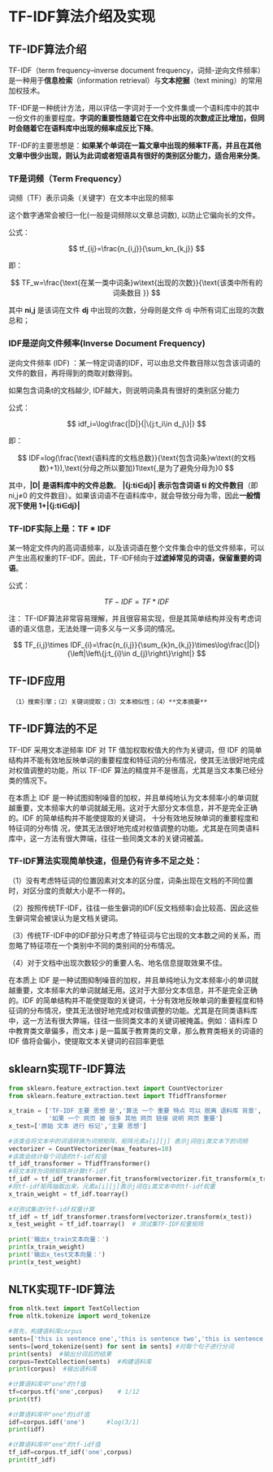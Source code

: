 # TF-IDF算法介绍及实现

## TF-IDF算法介绍

TF-IDF（term frequency–inverse document frequency，词频-逆向文件频率）是一种用于**信息检索**（information retrieval）与**文本挖掘**（text mining）的常用加权技术。

TF-IDF是一种统计方法，用以评估一字词对于一个文件集或一个语料库中的其中一份文件的重要程度。**字词的重要性随着它在文件中出现的次数成正比增加，但同时会随着它在语料库中出现的频率成反比下降**。

TF-IDF的主要思想是：**如果某个单词在一篇文章中出现的频率TF高，并且在其他文章中很少出现，则认为此词或者短语具有很好的类别区分能力，适合用来分类**。

### TF是词频（Term Frequency）

词频（TF）表示词条（关键字）在文本中出现的频率

这个数字通常会被归一化(一般是词频除以文章总词数), 以防止它偏向长的文件。

公式：

$$
tf_{ij}=\frac{n_{i,j}}{\sum_kn_{k,j}}
$$

即：

$$
TF_w=\frac{\text{在某一类中词条}w\text{出现的次数}}{\text{该类中所有的词条数目 }}
$$

其中 **ni,j** 是该词在文件 **dj** 中出现的次数，分母则是文件 dj 中所有词汇出现的次数总和；

### IDF是逆向文件频率(Inverse Document Frequency)

逆向文件频率 (IDF) ：某一特定词语的IDF，可以由总文件数目除以包含该词语的文件的数目，再将得到的商取对数得到。

如果包含词条t的文档越少, IDF越大，则说明词条具有很好的类别区分能力

公式：

$$
idf_i=\log\frac{|D|}{|\{j:t_i\in d_j\}|}
$$

即：

$$
IDF=log(\frac{\text{语料库的文档总数}}{\text{包含词条}w\text{的文档数}+1}),\text{分母之所以要加}1\text{,是为了避免分母为}0
$$

其中，**|D|** **是语料库中的文件总数**。 **|{j:ti∈dj}| 表示包含词语 ti 的文件数目**（即 ni,j≠0 的文件数目）。如果该词语不在语料库中，就会导致分母为零，因此**一般情况下使用 1+|{j:ti∈dj}|**

### TF-IDF实际上是：TF * IDF

某一特定文件内的高词语频率，以及该词语在整个文件集合中的低文件频率，可以产生出高权重的TF-IDF。因此，TF-IDF倾向于**过滤掉常见的词语，保留重要的词语**。

公式：

$$
TF-IDF=TF*IDF
$$

注：  TF-IDF算法非常容易理解，并且很容易实现，但是其简单结构并没有考虑词语的语义信息，无法处理一词多义与一义多词的情况。

$$
TF_{i,j}\times IDF_{i}=\frac{n_{i,j}}{\sum_{k}n_{k,j}}\times\log\frac{|D|}{\left|\left\{j:t_{i}\in d_{j}\right\}\right|}
$$

## TF-IDF应用

```
 （1）搜索引擎；（2）关键词提取；（3）文本相似性；（4）**文本摘要**
```

## TF-IDF算法的不足

TF-IDF 采用文本逆频率 IDF 对 TF 值加权取权值大的作为关键词，但 IDF 的简单结构并不能有效地反映单词的重要程度和特征词的分布情况，使其无法很好地完成对权值调整的功能，所以 TF-IDF 算法的精度并不是很高，尤其是当文本集已经分类的情况下。

在本质上 IDF 是一种试图抑制噪音的加权，并且单纯地认为文本频率小的单词就越重要，文本频率大的单词就越无用。这对于大部分文本信息，并不是完全正确的。IDF 的简单结构并不能使提取的关键词， 十分有效地反映单词的重要程度和特征词的分布情 况，使其无法很好地完成对权值调整的功能。尤其是在同类语料库中，这一方法有很大弊端，往往一些同类文本的关键词被盖。

### TF-IDF算法实现简单快速，但是仍有许多不足之处：

（1）没有考虑特征词的位置因素对文本的区分度，词条出现在文档的不同位置时，对区分度的贡献大小是不一样的。

（2）按照传统TF-IDF，往往一些生僻词的IDF(反文档频率)会比较高、因此这些生僻词常会被误认为是文档关键词。

（3）传统TF-IDF中的IDF部分只考虑了特征词与它出现的文本数之间的关系，而忽略了特征项在一个类别中不同的类别间的分布情况。

（4）对于文档中出现次数较少的重要人名、地名信息提取效果不佳。

在本质上 IDF 是一种试图抑制噪音的加权，并且单纯地认为文本频率小的单词就越重要，文本频率大的单词就越无用。这对于大部分文本信息，并不是完全正确的。IDF 的简单结构并不能使提取的关键词，十分有效地反映单词的重要程度和特征词的分布情况，使其无法很好地完成对权值调整的功能。尤其是在同类语料库中，这一方法有很大弊端，往往一些同类文本的关键词被掩盖。例如：语料库 D 中教育类文章偏多，而文本 j 是一篇属于教育类的文章，那么教育类相关的词语的 IDF 值将会偏小，使提取文本关键词的召回率更低

## sklearn实现TF-IDF算法

```python
from sklearn.feature_extraction.text import CountVectorizer
from sklearn.feature_extraction.text import TfidfTransformer
 
x_train = ['TF-IDF 主要 思想 是','算法 一个 重要 特点 可以 脱离 语料库 背景',
           '如果 一个 网页 被 很多 其他 网页 链接 说明 网页 重要']
x_test=['原始 文本 进行 标记','主要 思想']
 
#该类会将文本中的词语转换为词频矩阵，矩阵元素a[i][j] 表示j词在i类文本下的词频
vectorizer = CountVectorizer(max_features=10)
#该类会统计每个词语的tf-idf权值
tf_idf_transformer = TfidfTransformer()
#将文本转为词频矩阵并计算tf-idf
tf_idf = tf_idf_transformer.fit_transform(vectorizer.fit_transform(x_train))
#将tf-idf矩阵抽取出来，元素a[i][j]表示j词在i类文本中的tf-idf权重
x_train_weight = tf_idf.toarray()
 
#对测试集进行tf-idf权重计算
tf_idf = tf_idf_transformer.transform(vectorizer.transform(x_test))
x_test_weight = tf_idf.toarray()  # 测试集TF-IDF权重矩阵
 
print('输出x_train文本向量：')
print(x_train_weight)
print('输出x_test文本向量：')
print(x_test_weight)
```

## NLTK实现TF-IDF算法

```python
from nltk.text import TextCollection
from nltk.tokenize import word_tokenize
 
#首先，构建语料库corpus
sents=['this is sentence one','this is sentence two','this is sentence three']
sents=[word_tokenize(sent) for sent in sents] #对每个句子进行分词
print(sents)  #输出分词后的结果
corpus=TextCollection(sents)  #构建语料库
print(corpus)  #输出语料库
 
#计算语料库中"one"的tf值
tf=corpus.tf('one',corpus)    # 1/12
print(tf)
 
#计算语料库中"one"的idf值
idf=corpus.idf('one')      #log(3/1)
print(idf)
 
#计算语料库中"one"的tf-idf值
tf_idf=corpus.tf_idf('one',corpus)
print(tf_idf)
```
